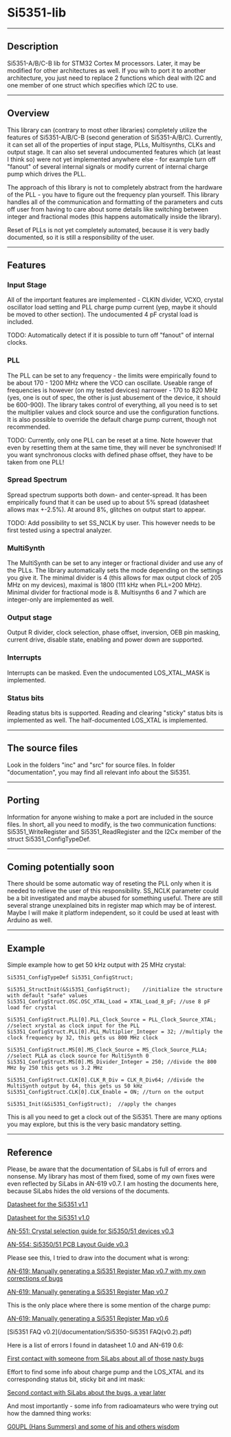 # Si5351-lib
----
## Description
Si5351-A/B/C-B lib for STM32 Cortex M processors. Later, it may be modified for other architectures as well. If you wih to port it to another architecture, you just need to replace 2 functions which deal with I2C and one member of one struct which specifies which I2C to use.

----
## Overview
This library can (contrary to most other libraries) completely utilize the features of Si5351-A/B/C-B (second generation of Si5351-A/B/C). Currently, it can set all of the properties of input stage, PLLs, Multisynths, CLKs and output stage. It can also set several undocumented features which (at least I think so) were not yet implemented anywhere else - for example turn off "fanout" of several internal signals or modify current of internal charge pump which drives the PLL.

The approach of this library is not to completely abstract from the hardware of the PLL - you have to figure out the frequency plan yourself. This library handles all of the communication and formatting of the parameters and cuts off user from having to care about some details like switching between integer and fractional modes (this happens automatically inside the library).

Reset of PLLs is not yet completely automated, because it is very badly documented, so it is still a responsibility of the user.

----
## Features
### Input Stage
All of the important features are implemented - CLKIN divider, VCXO, crystal oscillator load setting and PLL charge pump current (yep, maybe it should be moved to other section).
The undocumented 4 pF crystal load is included.

TODO: Automatically detect if it is possible to turn off "fanout" of internal clocks.

### PLL
The PLL can be set to any frequency - the limits were empirically found to be about 170 - 1200 MHz where the VCO can oscillate.
Useable range of frequencies is however (on my tested devices) narrower - 170 to 820 MHz (yes, one is out of spec, the other is just abusement of the device, it should be 600-900).
The library takes control of everything, all you need is to set the multiplier values and clock source and use the configuration functions. It is also possible to override the default charge pump current, though not recommended.

TODO: Currently, only one PLL can be reset at a time. Note however that even by resetting them at the same time, they will never be synchronised! If you want synchronous clocks with defined phase offset, they have to be taken from one PLL!

### Spread Spectrum
Spread spectrum supports both down- and center-spread. It has been empirically found that it can be used up to about 5% spread (datasheet allows max +-2.5%). At around 8%, glitches on output start to appear.

TODO: Add possibility to set SS_NCLK by user. This however needs to be first tested using a spectral analyzer.

### MultiSynth
The MultiSynth can be set to any integer or fractional divider and use any of the PLLs. The library automatically sets the mode depending on the settings you give it.
The minimal divider is 4 (this allows for max output clock of 205 MHz on my devices), maximal is 1800 (111 kHz when PLL=200 MHz). Minimal divider for fractional mode is 8. Multisynths 6 and 7 which are integer-only are implemented as well.

### Output stage
Output R divider, clock selection, phase offset, inversion, OEB pin masking, current drive, disable state, enabling and power down are supported.

### Interrupts
Interrupts can be masked. Even the undocumented LOS\_XTAL\_MASK is implemented.

### Status bits
Reading status bits is supported. Reading and clearing "sticky" status bits is implemented as well. The half-documented LOS_XTAL is implemented.

----
## The source files
Look in the folders "inc" and "src" for source files. In folder "documentation", you may find all relevant info about the Si5351.

----
## Porting
Information for anyone wishing to make a port are included in the source files. In short, all you need to modify, is the two communication functions: Si5351\_WriteRegister and Si5351\_ReadRegister and the I2Cx member of the struct Si5351\_ConfigTypeDef.

----
## Coming potentially soon
There should be some automatic way of reseting the PLL only when it is needed to relieve the user of this responsibility.
SS_NCLK parameter could be a bit investigated and maybe abused for something useful.
There are still several strange unexplained bits in register map which may be of interest.
Maybe I will make it platform independent, so it could be used at least with Arduino as well.


----
## Example
Simple example how to get 50 kHz output with 25 MHz crystal:
```
Si5351_ConfigTypeDef Si5351_ConfigStruct;

Si5351_StructInit(&Si5351_ConfigStruct);	//initialize the structure with default "safe" values
Si5351_ConfigStruct.OSC.OSC_XTAL_Load = XTAL_Load_8_pF;	//use 8 pF load for crystal

Si5351_ConfigStruct.PLL[0].PLL_Clock_Source = PLL_Clock_Source_XTAL;	//select xrystal as clock input for the PLL
Si5351_ConfigStruct.PLL[0].PLL_Multiplier_Integer = 32;	//multiply the clock frequency by 32, this gets us 800 MHz clock

Si5351_ConfigStruct.MS[0].MS_Clock_Source = MS_Clock_Source_PLLA;	//select PLLA as clock source for MultiSynth 0
Si5351_ConfigStruct.MS[0].MS_Divider_Integer = 250;	//divide the 800 MHz by 250 this gets us 3.2 MHz

Si5351_ConfigStruct.CLK[0].CLK_R_Div = CLK_R_Div64;	//divide the MultiSynth output by 64, this gets us 50 kHz
Si5351_ConfigStruct.CLK[0].CLK_Enable = ON;	//turn on the output

Si5351_Init(&Si5351_ConfigStruct);	//apply the changes
```
This is all you need to get a clock out of the Si5351. There are many options you may explore, but this is the very basic mandatory setting.

----
## Reference
Please, be aware that the documentation of SiLabs is full of errors and nonsense. My library has most of them fixed, some of my own fixes were even reflected by SiLabs in AN-619 v0.7. I am hosting the documents here, because SiLabs hides the old versions of the documents.

[Datasheet for the Si5351 v1.1](/documentation/datasheet_1.1.pdf)

[Datasheet for the Si5351 v1.0](http://web.archive.org/web/20170923110814/https://www.silabs.com/documents/public/data-sheets/Si5351-B.pdf)

[AN-551: Crystal selection guide for Si5350/51 devices v0.3](/documentation/AN551.pdf)

[AN-554: Si5350/51 PCB Layout Guide v0.3](/documentation/AN554.pdf)

Please see this, I tried to draw into the document what is wrong:

[AN-619: Manually generating a Si5351 Register Map v0.7 with my own corrections of bugs](/documentation/AN619_0.7_corrected.pdf)

[AN-619: Manually generating a Si5351 Register Map v0.7](/documentation/AN619_0.7.pdf)

This is the only place where there is some mention of the charge pump:

[AN-619: Manually generating a Si5351 Register Map v0.6](/documentation/AN619_0.6.pdf)

[Si5351 FAQ v0.2](/documentation/Si5350-Si5351 FAQ(v0.2).pdf)

Here is a list of errors I found in datasheet 1.0 and AN-619 0.6:

[First contact with someone from SiLabs about all of those nasty bugs](https://www.silabs.com/community/timing/forum.topic.html/si5351_hw_bugs_-out-KeNr)

Effort to find some info about charge pump and the LOS_XTAL and its corresponding status bit, sticky bit and int mask:

[Second contact with SiLabs about the bugs, a year later](https://www.silabs.com/community/timing/forum.topic.html/si5351_register_183-r4JV)

And most importantly - some info from radioamateurs who were trying out how the damned thing works:

[G0UPL (Hans Summers) and some of his and others wisdom](https://groups.io/g/BITX20/topic/si5351a_facts_and_myths/5430607?p=Created,,,20,1,0,0&jump=1)
